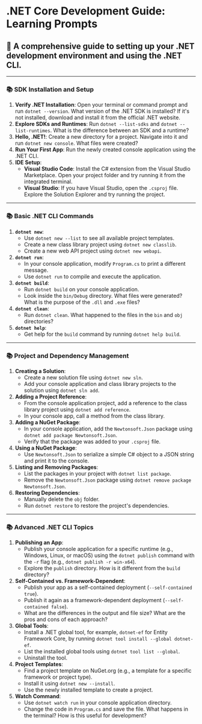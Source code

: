 # .NET Core Development Guide: Learning Prompts

## 📖 A comprehensive guide to setting up your .NET development environment and using the .NET CLI.

---

### 📚 SDK Installation and Setup

1.  **Verify .NET Installation**: Open your terminal or command prompt and run `dotnet --version`. What version of the .NET SDK is installed? If it's not installed, download and install it from the official .NET website.
2.  **Explore SDKs and Runtimes**: Run `dotnet --list-sdks` and `dotnet --list-runtimes`. What is the difference between an SDK and a runtime?
3.  **Hello, .NET!**: Create a new directory for a project. Navigate into it and run `dotnet new console`. What files were created?
4.  **Run Your First App**: Run the newly created console application using the .NET CLI.
5.  **IDE Setup**:
    *   **Visual Studio Code**: Install the C# extension from the Visual Studio Marketplace. Open your project folder and try running it from the integrated terminal.
    *   **Visual Studio**: If you have Visual Studio, open the `.csproj` file. Explore the Solution Explorer and try running the project.

---

### 📚 Basic .NET CLI Commands

1.  **`dotnet new`**:
    *   Use `dotnet new --list` to see all available project templates.
    *   Create a new class library project using `dotnet new classlib`.
    *   Create a new web API project using `dotnet new webapi`.
2.  **`dotnet run`**:
    *   In your console application, modify `Program.cs` to print a different message.
    *   Use `dotnet run` to compile and execute the application.
3.  **`dotnet build`**:
    *   Run `dotnet build` on your console application.
    *   Look inside the `bin/Debug` directory. What files were generated? What is the purpose of the `.dll` and `.exe` files?
4.  **`dotnet clean`**:
    *   Run `dotnet clean`. What happened to the files in the `bin` and `obj` directories?
5.  **`dotnet help`**:
    *   Get help for the `build` command by running `dotnet help build`.

---

### 📚 Project and Dependency Management

1.  **Creating a Solution**:
    *   Create a new solution file using `dotnet new sln`.
    *   Add your console application and class library projects to the solution using `dotnet sln add`.
2.  **Adding a Project Reference**:
    *   From the console application project, add a reference to the class library project using `dotnet add reference`.
    *   In your console app, call a method from the class library.
3.  **Adding a NuGet Package**:
    *   In your console application, add the `Newtonsoft.Json` package using `dotnet add package Newtonsoft.Json`.
    *   Verify that the package was added to your `.csproj` file.
4.  **Using a NuGet Package**:
    *   Use `Newtonsoft.Json` to serialize a simple C# object to a JSON string and print it to the console.
5.  **Listing and Removing Packages**:
    *   List the packages in your project with `dotnet list package`.
    *   Remove the `Newtonsoft.Json` package using `dotnet remove package Newtonsoft.Json`.
6.  **Restoring Dependencies**:
    *   Manually delete the `obj` folder.
    *   Run `dotnet restore` to restore the project's dependencies.

---

### 📚 Advanced .NET CLI Topics

1.  **Publishing an App**:
    *   Publish your console application for a specific runtime (e.g., Windows, Linux, or macOS) using the `dotnet publish` command with the `-r` flag (e.g., `dotnet publish -r win-x64`).
    *   Explore the `publish` directory. How is it different from the `build` directory?
2.  **Self-Contained vs. Framework-Dependent**:
    *   Publish your app as a self-contained deployment (`--self-contained true`).
    *   Publish it again as a framework-dependent deployment (`--self-contained false`).
    *   What are the differences in the output and file size? What are the pros and cons of each approach?
3.  **Global Tools**:
    *   Install a .NET global tool, for example, `dotnet-ef` for Entity Framework Core, by running `dotnet tool install --global dotnet-ef`.
    *   List the installed global tools using `dotnet tool list --global`.
    *   Uninstall the tool.
4.  **Project Templates**:
    *   Find a project template on NuGet.org (e.g., a template for a specific framework or project type).
    *   Install it using `dotnet new --install`.
    *   Use the newly installed template to create a project.
5.  **Watch Command**:
    *   Use `dotnet watch run` in your console application directory.
    *   Change the code in `Program.cs` and save the file. What happens in the terminal? How is this useful for development?